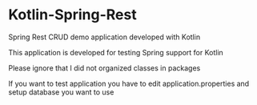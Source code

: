 # Kotlin-Spring-Rest
Spring Rest CRUD demo application developed with Kotlin

This application is developed for testing Spring support for Kotlin

Please ignore that I did not organized classes in packages

If you want to test application you have to edit application.properties and setup database you want to use
